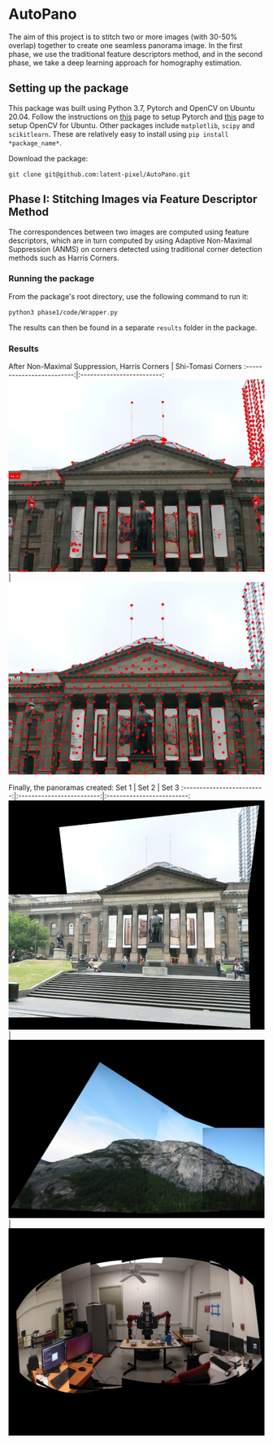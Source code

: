 # AutoPano
The aim of this project is to stitch two or more images (with 30-50% overlap) together to create one seamless panorama image. In the first phase, we use the traditional feature descriptors method, and in the second phase, we take a deep learning approach for homography estimation. 

## Setting up the package
This package was built using Python 3.7, Pytorch and OpenCV on Ubuntu 20.04. Follow the instructions on [this](https://pytorch.org/get-started/locally/) page to setup Pytorch and [this](https://docs.opencv.org/3.4/d2/de6/tutorial_py_setup_in_ubuntu.html) page to setup OpenCV for Ubuntu. Other packages include `matplotlib`, `scipy` and `scikitlearn`. These are relatively easy to install using `pip install *package_name*`. 

Download the package:
```
git clone git@github.com:latent-pixel/AutoPano.git
```

## Phase I: Stitching Images via Feature Descriptor Method
The correspondences between two images are computed using feature descriptors, which are in turn computed by using Adaptive Non-Maximal Suppression (ANMS) on corners detected using traditional corner detection methods such as Harris Corners.

### Running the package

From the package's root directory, use the following command to run it:
```
python3 phase1/code/Wrapper.py
```
The results can then be found in a separate `results` folder in the package.

### Results

After Non-Maximal Suppression, 
Harris Corners            |  Shi-Tomasi Corners
:-------------------------:|:-------------------------:
![](phase1/results/HarrisCorners1.jpg)  |  ![](phase1/results/STCorners1.jpg)

Finally, the panoramas created:
Set 1            |  Set 2             |  Set 3
:-------------------------:|:-------------------------:|:-------------------------:
![](phase1/results/result_set1.png)  |  ![](phase1/results/result_set2.png)  |  ![](phase1/results/result_set3_prelim.png)

